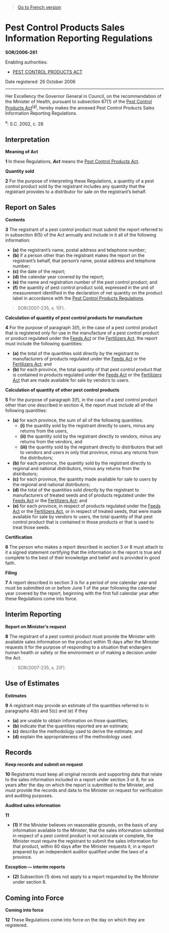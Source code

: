 > [Go to French version](/fr/Règlements/Décrets,%20ordonnances%20et%20règlements%20statutaires/2006/261.md)

# Pest Control Products Sales Information Reporting Regulations

**SOR/2006-261**

Enabling authorities: 
- [PEST CONTROL PRODUCTS ACT](/en/Acts/Statutes%20of%20Canada/2002/c.%2028.md)

Date registered: 26 October 2006

----------

Her Excellency the Governor General in Council, on the recommendation of the Minister of Health, pursuant to subsection 67(1) of the [Pest Control Products Act](/en/Acts/Statutes%20of%20Canada/2002/c.%2028.md)<sup><a href='#footnotea_e'>[a]</a></sup>, hereby makes the annexed Pest Control Products Sales Information Reporting Regulations.

<a name='footnotea_e'><sup>a</sup></a>: S.C. 2002, c. 28<br />




## Interpretation



**Meaning of Act**

**1** In these Regulations, ***Act*** means the [Pest Control Products Act](/en/Acts/Statutes%20of%20Canada/2002/c.%2028.md).




**Quantity sold**

**2** For the purpose of interpreting these Regulations, a quantity of a pest control product sold by the registrant includes any quantity that the registrant provides to a distributor for sale on the registrant’s behalf.




## Report on Sales



**Contents**

**3** The registrant of a pest control product must submit the report referred to in subsection 8(5) of the Act annually and include in it all of the following information:
- **(a)** the registrant’s name, postal address and telephone number;
- **(b)** if a person other than the registrant makes the report on the registrant’s behalf, that person’s name, postal address and telephone number;
- **(c)** the date of the report;
- **(d)** the calendar year covered by the report;
- **(e)** the name and registration number of the pest control product; and
- **(f)** the quantity of pest control product sold, expressed in the unit of measurement identified in the declaration of net quantity on the product label in accordance with the [Pest Control Products Regulations](/en/Regulations/Statutory%20Orders%20and%20Regulations/2006/124.md).
> SOR/2007-235, s. 1(F).





**Calculation of quantity of pest control products for manufacture**

**4** For the purpose of paragraph 3(f), in the case of a pest control product that is registered only for use in the manufacture of a pest control product or product regulated under the [Feeds Act](/en/Acts/Revised%20Statutes%20of%20Canada/F/F-9.md) or the [Fertilizers Act](/en/Acts/Revised%20Statutes%20of%20Canada/F/F-10.md), the report must include the following quantities:
- **(a)** the total of the quantities sold directly by the registrant to manufacturers of products regulated under the [Feeds Act](/en/Acts/Revised%20Statutes%20of%20Canada/F/F-9.md) or the [Fertilizers Act](/en/Acts/Revised%20Statutes%20of%20Canada/F/F-10.md); and
- **(b)** for each province, the total quantity of that pest control product that is contained in products regulated under the [Feeds Act](/en/Acts/Revised%20Statutes%20of%20Canada/F/F-9.md) or the [Fertilizers Act](/en/Acts/Revised%20Statutes%20of%20Canada/F/F-10.md) that are made available for sale by vendors to users.




**Calculation of quantity of other pest control products**

**5** For the purpose of paragraph 3(f), in the case of a pest control product other than one described in section 4, the report must include all of the following quantities:
- **(a)** for each province, the sum of all of the following quantities:
	- **(i)** the quantity sold by the registrant directly to users, minus any returns from the users,
	- **(ii)** the quantity sold by the registrant directly to vendors, minus any returns from the vendors, and
	- **(iii)** the quantity sold by the registrant directly to distributors that sell to vendors and users in only that province, minus any returns from the distributors;
- **(b)** for each province, the quantity sold by the registrant directly to regional and national distributors, minus any returns from the distributors;
- **(c)** for each province, the quantity made available for sale to users by the regional and national distributors;
- **(d)** the total of the quantities sold directly by the registrant to manufacturers of treated seeds and of products regulated under the [Feeds Act](/en/Acts/Revised%20Statutes%20of%20Canada/F/F-9.md) or the [Fertilizers Act](/en/Acts/Revised%20Statutes%20of%20Canada/F/F-10.md); and
- **(e)** for each province, in respect of products regulated under the [Feeds Act](/en/Acts/Revised%20Statutes%20of%20Canada/F/F-9.md) or the [Fertilizers Act](/en/Acts/Revised%20Statutes%20of%20Canada/F/F-10.md), or in respect of treated seeds, that were made available for sale by vendors to users, the total quantity of that pest control product that is contained in those products or that is used to treat those seeds.




**Certification**

**6** The person who makes a report described in section 3 or 8 must attach to it a signed statement certifying that the information in the report is true and complete to the best of their knowledge and belief and is provided in good faith.




**Filing**

**7** A report described in section 3 is for a period of one calendar year and must be submitted on or before June 1 of the year following the calendar year covered by the report, beginning with the first full calendar year after these Regulations come into force.




## Interim Reporting



**Report on Minister’s request**

**8** The registrant of a pest control product must provide the Minister with available sales information on the product within 15 days after the Minister requests it for the purpose of responding to a situation that endangers human health or safety or the environment or of making a decision under the Act.
> SOR/2007-235, s. 2(F).





## Use of Estimates



**Estimates**

**9** A registrant may provide an estimate of the quantities referred to in paragraphs 4(b) and 5(c) and (e) if they
- **(a)** are unable to obtain information on those quantities;
- **(b)** indicate that the quantities reported are an estimate;
- **(c)** describe the methodology used to derive the estimate; and
- **(d)** explain the appropriateness of the methodology used.




## Records



**Keep records and submit on request**

**10** Registrants must keep all original records and supporting data that relate to the sales information included in a report under section 3 or 8, for six years after the day on which the report is submitted to the Minister, and must provide the records and data to the Minister on request for verification and auditing purposes.




**Audited sales information**

**11** 

- **(1)** If the Minister believes on reasonable grounds, on the basis of any information available to the Minister, that the sales information submitted in respect of a pest control product is not accurate or complete, the Minister must require the registrant to submit the sales information for that product, within 60 days after the Minister requests it, in a report prepared by an independent auditor qualified under the laws of a province.

**Exception — interim reports**

- **(2)** Subsection (1) does not apply to a report requested by the Minister under section 8.




## Coming into Force



**Coming into force**

**12** These Regulations come into force on the day on which they are registered.


